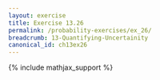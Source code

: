```yaml
---
layout: exercise
title: Exercise 13.26
permalink: /probability-exercises/ex_26/
breadcrumb: 13-Quantifying-Uncertainity
canonical_id: ch13ex26
---
```


{% include mathjax_support %}
